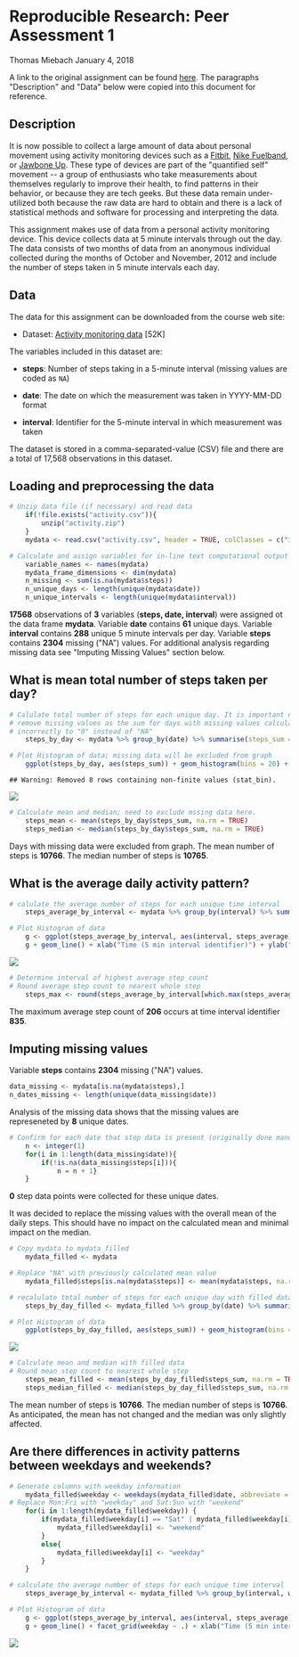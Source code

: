 Reproducible Research: Peer Assessment 1
================
Thomas Miebach
January 4, 2018

A link to the original assignment can be found [here](https://www.coursera.org/learn/reproducible-research/peer/gYyPt/course-project-1). The paragraphs "Description" and "Data" below were copied into this document for reference.

Description
-----------

It is now possible to collect a large amount of data about personal movement using activity monitoring devices such as a [Fitbit](http://www.fitbit.com), [Nike Fuelband](http://www.nike.com/us/en_us/c/nikeplus-fuelband), or [Jawbone Up](https://jawbone.com/up). These type of devices are part of the "quantified self" movement -- a group of enthusiasts who take measurements about themselves regularly to improve their health, to find patterns in their behavior, or because they are tech geeks. But these data remain under-utilized both because the raw data are hard to obtain and there is a lack of statistical methods and software for processing and interpreting the data.

This assignment makes use of data from a personal activity monitoring device. This device collects data at 5 minute intervals through out the day. The data consists of two months of data from an anonymous individual collected during the months of October and November, 2012 and include the number of steps taken in 5 minute intervals each day.

Data
----

The data for this assignment can be downloaded from the course web site:

-   Dataset: [Activity monitoring data](https://d396qusza40orc.cloudfront.net/repdata%2Fdata%2Factivity.zip) \[52K\]

The variables included in this dataset are:

-   **steps**: Number of steps taking in a 5-minute interval (missing values are coded as `NA`)

-   **date**: The date on which the measurement was taken in YYYY-MM-DD format

-   **interval**: Identifier for the 5-minute interval in which measurement was taken

The dataset is stored in a comma-separated-value (CSV) file and there are a total of 17,568 observations in this dataset.

Loading and preprocessing the data
----------------------------------

``` r
# Unzip data file (if necessary) and read data
    if(!file.exists("activity.csv")){
        unzip("activity.zip")
    }
    mydata <- read.csv("activity.csv", header = TRUE, colClasses = c("integer", "Date", "integer"))

# Calculate and assign variables for in-line text computational output
    variable_names <- names(mydata)
    mydata_frame_dimensions <- dim(mydata)
    n_missing <- sum(is.na(mydata$steps))
    n_unique_days <- length(unique(mydata$date))
    n_unique_intervals <- length(unique(mydata$interval))
```

**17568** observations of **3** variables (**steps, date, interval**) were assigned ot the data frame **mydata**.
Variable **date** contains **61** unique days.
Variable **interval** contains **288** unique 5 minute intervals per day.
Variable **steps** contains **2304** missing ("NA") values.
For additional analysis regarding missing data see "Imputing Missing Values" section below.

What is mean total number of steps taken per day?
-------------------------------------------------

``` r
# Calulate total number of steps for each unique day. It is important not to 
# remove missing values as the sum for days with missing values calculates  
# incorrectly to "0" instead of "NA"
    steps_by_day <- mydata %>% group_by(date) %>% summarise(steps_sum = sum(steps, na.rm = FALSE))

# Plot Histogram of data; missing data will be excluded from graph
    ggplot(steps_by_day, aes(steps_sum)) + geom_histogram(bins = 20) + xlab("Total Steps Per Day") + ylab("Frequency") + ggtitle("Histogram of Total Number of Steps Taken Per Day")
```

    ## Warning: Removed 8 rows containing non-finite values (stat_bin).

![](images/Analysis_of_steps_per_day-1.png)

``` r
# Calculate mean and median; need to exclude mssing data here.
    steps_mean <- mean(steps_by_day$steps_sum, na.rm = TRUE)
    steps_median <- median(steps_by_day$steps_sum, na.rm = TRUE)
```

Days with missing data were excluded from graph.
The mean number of steps is **10766**.
The median number of steps is **10765**.

What is the average daily activity pattern?
-------------------------------------------

``` r
# calulate the average number of steps for each unique time interval
    steps_average_by_interval <- mydata %>% group_by(interval) %>% summarise(steps_average = mean(steps, na.rm = TRUE))

# Plot Histogram of data
    g <- ggplot(steps_average_by_interval, aes(interval, steps_average))
    g + geom_line() + xlab("Time (5 min interval identifier)") + ylab("Average Steps") + ggtitle("Average Number of Steps During the Day")
```

![](images/Analysis_of_average_daily_steps_for_each_time_interval-1.png)

``` r
# Determine interval of highest average step count
# Round average step count to nearest whole step
    steps_max <- round(steps_average_by_interval[which.max(steps_average_by_interval$steps_average),], digits = 0)
```

The maximum average step count of **206** occurs at time interval identifier **835**.

Imputing missing values
-----------------------

Variable **steps** contains **2304** missing ("NA") values.

``` r
data_missing <- mydata[is.na(mydata$steps),]
n_dates_missing <- length(unique(data_missing$date))
```

Analysis of the missing data shows that the missing values are represeneted by **8** unique dates.

``` r
# Confirm for each date that step data is present (originally done manually)
    n <- integer(1)
    for(i in 1:length(data_missing$date)){
        if(!is.na(data_missing$steps[i])){
            n = n + 1}
    }
```

**0** step data points were collected for these unique dates.

It was decided to replace the missing values with the overall mean of the daily steps.
This should have no impact on the calculated mean and minimal impact on the median.

``` r
# Copy mydata to mydata_filled
    mydata_filled <- mydata

# Replace "NA" with previously calculated mean value
    mydata_filled$steps[is.na(mydata$steps)] <- mean(mydata$steps, na.rm = TRUE)
```

``` r
# recalulate total number of steps for each unique day with filled data
    steps_by_day_filled <- mydata_filled %>% group_by(date) %>% summarise(steps_sum = sum(steps, na.rm = FALSE))

# Plot Histogram of data
    ggplot(steps_by_day_filled, aes(steps_sum)) + geom_histogram(bins = 20) + xlab("Total Steps Per Day") + ylab("Frequency") + ggtitle("Histogram of Total Number of Steps Taken Per Day")
```

![](images/Re-Analysis_of_steps_per_day-1.png)

``` r
# Calculate mean and median with filled data
# Round mean step count to nearest whole step
    steps_mean_filled <- mean(steps_by_day_filled$steps_sum, na.rm = TRUE)
    steps_median_filled <- median(steps_by_day_filled$steps_sum, na.rm = TRUE)
```

The mean number of steps is **10766**.
The median number of steps is **10766**.
As anticipated, the mean has not changed and the median was only slightly affected.

Are there differences in activity patterns between weekdays and weekends?
-------------------------------------------------------------------------

``` r
# Generate columns with weekday information
    mydata_filled$weekday <- weekdays(mydata_filled$date, abbreviate = TRUE)
# Replace Mon:Fri with "weekday" and Sat:Sun with "weekend"
    for(i in 1:length(mydata_filled$weekday)) {
        if(mydata_filled$weekday[i] == "Sat" | mydata_filled$weekday[i] == "Sun"){
            mydata_filled$weekday[i] <- "weekend"
        }
        else{
            mydata_filled$weekday[i] <- "weekday"
        }
    }
```

``` r
# calculate the average number of steps for each unique time interval
    steps_average_by_interval <- mydata_filled %>% group_by(interval, weekday) %>% summarise(steps_average = mean(steps, na.rm = TRUE))

# Plot Histogram of data
    g <- ggplot(steps_average_by_interval, aes(interval, steps_average))
    g + geom_line() + facet_grid(weekday ~ .) + xlab("Time (5 min interval identifier)") + ylab("Average Steps") + ggtitle("Average Number of Steps During the Day")
```

![](images/calculate_average_by_interval_and_group_by_weekday-1.png)
